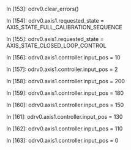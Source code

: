 In [153]: odrv0.clear_errors()

In [154]: odrv0.axis1.requested_state = AXIS_STATE_FULL_CALIBRATION_SEQUENCE

In [155]: odrv0.axis1.requested_state = AXIS_STATE_CLOSED_LOOP_CONTROL

In [156]: odrv0.axis1.controller.input_pos = 10

In [157]: odrv0.axis1.controller.input_pos = 2

In [158]: odrv0.axis1.controller.input_pos = 200

In [159]: odrv0.axis1.controller.input_pos = 180

In [160]: odrv0.axis1.controller.input_pos = 150

In [161]: odrv0.axis1.controller.input_pos = 130

In [162]: odrv0.axis1.controller.input_pos = 110

In [163]: odrv0.axis1.controller.input_pos = 0
